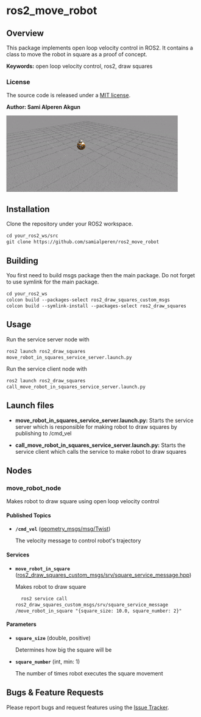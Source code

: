 # ros2_move_robot

## Overview

This package implements open loop velocity control in ROS2. It contains a class to move the robot in square as a proof of concept.

**Keywords:** open loop velocity control, ros2, draw squares

### License

The source code is released under a [MIT license](/LICENSE).

**Author: Sami Alperen Akgun**

![ROS2 Drawing squares](doc/draw-square.gif)


## Installation

Clone the repository under your ROS2 workspace. 

    cd your_ros2_ws/src
    git clone https://github.com/samialperen/ros2_move_robot
    

## Building

You first need to build msgs package then the main package. Do not forget to use symlink for the main package.

	cd your_ros2_ws
	colcon build --packages-select ros2_draw_squares_custom_msgs
	colcon build --symlink-install --packages-select ros2_draw_squares

## Usage

Run the service server node with

	ros2 launch ros2_draw_squares move_robot_in_squares_service_server.launch.py

Run the service client node with

	ros2 launch ros2_draw_squares call_move_robot_in_squares_service_server.launch.py


## Launch files

* **move_robot_in_squares_service_server.launch.py:** Starts the service server which is responsible for making robot to draw squares by publishing to /cmd_vel

* **call_move_robot_in_squares_service_server.launch.py:** Starts the service client which calls the service to make robot to draw squares

## Nodes

### move_robot_node

Makes robot to draw square using open loop velocity control


#### Published Topics

* **`/cmd_vel`** ([geometry_msgs/msg/Twist])

	The velocity message to control robot's trajectory


#### Services

* **`move_robot_in_square`** ([ros2_draw_squares_custom_msgs/srv/square_service_message.hpp](ros2_draw_squares_custom_msgs/srv/SquareServiceMessage.srv))

	Makes robot to draw square

		ros2 service call ros2_draw_squares_custom_msgs/srv/square_service_message /move_robot_in_square "{square_size: 10.0, square_number: 2}"


#### Parameters

* **`square_size`** (double, positive)

	Determines how big the square will be

* **`square_number`** (int, min: 1)

	The number of times robot executes the square movement



## Bugs & Feature Requests

Please report bugs and request features using the [Issue Tracker](https://github.com/samialperen/ros2_move_robot/issues).

[geometry_msgs/msg/Twist]: https://docs.ros2.org/foxy/api/geometry_msgs/msg/Twist.html
[ROS2]: https://docs.ros.org/en/foxy/index.html
